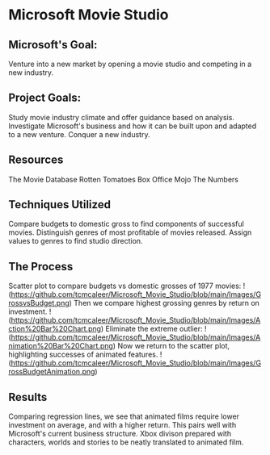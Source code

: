# Microsoft Movie Studio
 
## Microsoft's Goal:

Venture into a new market by opening a movie studio and competing in a new industry.

## Project Goals:

Study movie industry climate and offer guidance based on analysis.
Investigate Microsoft's business and how it can be built upon and adapted to a new venture.
Conquer a new industry.

## Resources

The Movie Database
Rotten Tomatoes
Box Office Mojo
The Numbers

## Techniques Utilized

Compare budgets to domestic gross to find components of successful movies.
Distinguish genres of most profitable of movies released.
Assign values to genres to find studio direction.

## The Process

Scatter plot to compare budgets vs domestic grosses of 1977 movies:
!(https://github.com/tcmcaleer/Microsoft_Movie_Studio/blob/main/Images/GrossvsBudget.png)
Then we compare highest grossing genres by return on investment.
!(https://github.com/tcmcaleer/Microsoft_Movie_Studio/blob/main/Images/Action%20Bar%20Chart.png)
Eliminate the extreme outlier:
!(https://github.com/tcmcaleer/Microsoft_Movie_Studio/blob/main/Images/Animation%20Bar%20Chart.png)
Now we return to the scatter plot, highlighting successes of animated features.
!(https://github.com/tcmcaleer/Microsoft_Movie_Studio/blob/main/Images/GrossBudgetAnimation.png)
## Results

Comparing regression lines, we see that animated films require lower investment on average, and with a higher return.
This pairs well with Microsoft's current business structure.
Xbox divison prepared with characters, worlds and stories to be neatly translated to animated film.